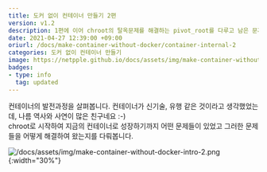 ```yaml
---
title: 도커 없이 컨테이너 만들기 2편
version: v1.2
description: 1편에 이어 chroot의 탈옥문제를 해결하는 pivot_root를 다루고 남은 문제들을 해결하는 컨테이너의 발전과정에 대해 얘기합니다.
date: 2021-04-27 12:39:00 +09:00
oriurl: /docs/make-container-without-docker/container-internal-2
categories: 도커 없이 컨테이너 만들기
image: https://netpple.github.io/docs/assets/img/make-container-without-docker-intro-2.png
badges:
- type: info
  tag: updated
---
```


컨테이너의 발전과정을 살펴봅니다. 컨테이너가 신기술, 유행 같은 것이라고 생각했었는데, 나름 역사와 사연이 많은 친구네요 :-)  
chroot로 시작하여 지금의 컨테이너로 성장하기까지 어떤 문제들이 있었고 그러한 문제들을 어떻게 해결하여 왔는지를 다뤄봅니다.

![/docs/assets/img/make-container-without-docker-intro-2.png](/docs/assets/img/make-container-without-docker-intro-2.png){:width="30%"}